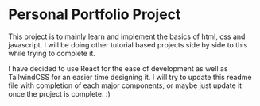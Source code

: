 # Personal Portfolio Project

This project is to mainly learn and implement the basics of html, css and javascript. I will be doing other tutorial based projects side by side to this while trying to complete it.

I have decided to use React for the ease of development as well as TailwindCSS for an easier time designing it. I will try to update this readme file with completion of each major components, or maybe just update it once the project is complete. :)





